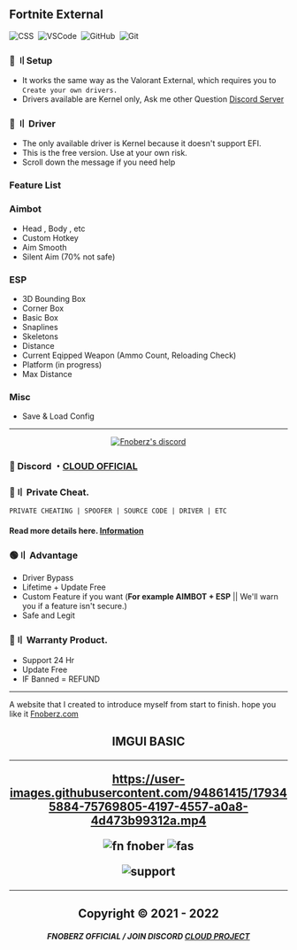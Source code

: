 ## Fortnite External
![CSS](https://img.shields.io/badge/-CSS-05122A?style=for-the-badge&logo=CSS3&logoColor=1572B6)&nbsp;
![VSCode](https://img.shields.io/badge/-Visual_Studio_Code-05122A?style=for-the-badge&logo=VisualStudioCode)&nbsp;
![GitHub](https://img.shields.io/badge/-GitHub-05122A?style=for-the-badge&logo=github)&nbsp;
![Git](https://img.shields.io/badge/-Git-05122A?style=for-the-badge&logo=git)&nbsp;
  
### 📁 〢Setup 
     
- It works the same way as the Valorant External, which requires you to `Create your own drivers.`
- Drivers available are Kernel only, Ask me other Question [Discord Server](https://discord.gg/MBTkVcJefp)
 
  
### 📮 〢 Driver
- The only available driver is Kernel because it doesn't support EFI. 
- This is the free version. Use at your own risk.
- Scroll down the message if you need help 
  
### Feature List 
 
### Aimbot
- Head , Body , etc
- Custom Hotkey 
- Aim Smooth 
- Silent Aim (70% not safe)

### ESP 
- 3D Bounding Box 
- Corner Box
- Basic Box
- Snaplines
- Skeletons
- Distance
- Current Eqipped Weapon (Ammo Count, Reloading Check)
- Platform (in progress)
- Max Distance

### Misc
- Save & Load Config


---

  <p align="center">
    <a href="https://discord.com/users/943374631644045363">
        <img title="Fnoberz server discord" alt="Fnoberz's discord" src="https://discord.c99.nl/widget/theme-4/943374631644045363.png"/>
    </a>
</p> 
 
### 💬 Discord ・[CLOUD OFFICIAL](https://discord.gg/MBTkVcJefp) 

### 🛒〢 Private Cheat.
`PRIVATE CHEATING | SPOOFER | SOURCE CODE | DRIVER | ETC`
#### Read more details here. [Information](https://github.com/Cloud-Official/Product) 

### 🟢〢 Advantage

- Driver Bypass
- Lifetime + Update Free
- Custom Feature if you want (**For example AIMBOT + ESP** || We'll warn you if a feature isn't secure.)
- Safe and Legit


### 🔱〢 Warranty Product.

- Support 24 Hr
- Update Free
- IF Banned = REFUND

---

A website that I created to introduce myself from start to finish. hope you like it [Fnoberz.com](https://fnoberz.com/)

<h2 align="center"> IMGUI BASIC 

***

https://user-images.githubusercontent.com/94861415/179345884-75769805-4197-4557-a0a8-4d473b99312a.mp4


![fn fnober](https://user-images.githubusercontent.com/94861415/192077908-f8980c78-a028-4b90-bd14-5413595bf96e.png)
![fas](https://user-images.githubusercontent.com/94861415/192078096-e5e5ec51-ab4b-4042-9c88-76e15bfde2e2.png)

![support](https://user-images.githubusercontent.com/94861415/194168886-cd634caf-524c-4d8e-bba1-91e252e0b473.png)


***


<h2 align="center"> Copyright © 2021 - 2022


##### <p align="center">  FNOBERZ OFFICIAL / JOIN DISCORD [CLOUD PROJECT](https://discord.gg/JUwFCGHbV4)
